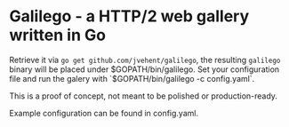 Galilego - a HTTP/2 web gallery written in Go
=============================================

Retrieve it via `go get github.com/jvehent/galilego`, the resulting `galilego`
binary will be placed under $GOPATH/bin/galilego. Set your configuration file
and run the galery with `$GOPATH/bin/galilego -c config.yaml`.

This is a proof of concept, not meant to be polished or production-ready.

Example configuration can be found in config.yaml.
